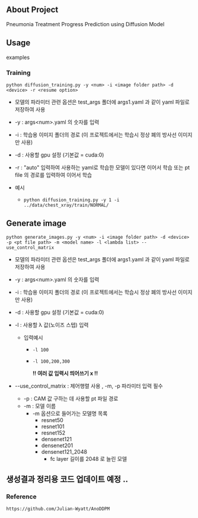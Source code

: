 ## About Project

Pneumonia Treatment Progress Prediction using Diffusion Model 



## Usage

examples

### Training

```
python diffusion_training.py -y <num> -i <image folder path> -d <device> -r <resume option>
```

- 모델의 파라미터 관련 옵션은 test_args 폴더에 args1.yaml 과 같이 yaml 파일로 저장하여 사용

- -y  :  args\<num>.yaml 의 숫자를 입력

- -i  :  학습용 이미지 폴더의 경로 (이 프로젝트에서는 학습시 정상 폐의 방사선 이미지만 사용)

- -d  :  사용할 gpu 설정 (기본값 = cuda:0)

- -r  :  "auto" 입력하여 사용하는 yaml로 학습한 모델이 있다면 이어서 학습 또는 pt file 의 경로를 입력하여 이어서 학습

- 예시

  - ```
    python diffusion_training.py -y 1 -i ../data/chest_xray/train/NORMAL/
    ```

    

## Generate image

```
python generate_images.py -y <num> -i <image folder path> -d <device> -p <pt file path> -m <model name> -l <lambda list> --use_control_matrix
```

- 모델의 파라미터 관련 옵션은 test_args 폴더에 args1.yaml 과 같이 yaml 파일로 저장하여 사용

- -y  :  args\<num>.yaml 의 숫자를 입력

- -i  :  학습용 이미지 폴더의 경로 (이 프로젝트에서는 학습시 정상 폐의 방사선 이미지만 사용)

- -d  :  사용할 gpu 설정 (기본값 = cuda:0)

- -l  :  사용할 λ 값(노이즈 스텝) 입력

  - 입력예시

    - ```
      -l 100
      ```

    - ```
      -l 100,200,300
      ```

      __!! 여러 값 입력시 띄어쓰기 x !!__

- --use_control_matrix  :  제어행렬 사용 , -m, -p 파라미터 입력 필수

  - -p  :  CAM 값 구하는 데 사용할 pt 파일 경로
  - -m  :  모델 이름
    - -m 옵션으로 들어가는 모델명 목록
      - resnet50
      - resnet101
      - resnet152
      - densenet121
      - densenet201
      - densenet121_2048
        - fc layer 길이를 2048 로 늘린 모델







## 생성결과 정리용 코드 업데이트 예정 ..







### Reference

```
https://github.com/Julian-Wyatt/AnoDDPM
```
